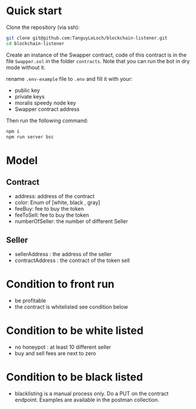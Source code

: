 # Quick start

Clone the repository (via ssh):

```bash
git clone git@github.com:TanguyLeLoch/blockchain-listener.git
cd blockchain-listener
```

Create an instance of the Swapper contract, code of this contract is in the file `Swapper.sol` in the folder `contracts`. Note that you can run the bot in dry mode without it.

rename <code>.env-example</code> file to <code>.env</code> and fill it with your:

-   public key
-   private keys
-   moralis speedy node key
-   Swapper contract address

Then run the following command:

```bash
npm i
npm run server bsc
```

# Model

## Contract

-   address: address of the contract
-   color: Enum of [white, black , gray]
-   feeBuy: fee to buy the token
-   feeToSell: fee to buy the token
-   numberOfSeller: the number of different Seller

## Seller

-   sellerAddress : the address of the seller
-   contractAddress : the contract of the token sell

# Condition to front run

-   be profitable
-   the contract is whitelisted see condition below

# Condition to be white listed

-   no honeypot : at least 10 different seller
-   buy and sell fees are next to zero

# Condition to be black listed

-   blacklisting is a manual process only. Do a PUT on the contract endpoint. Examples are available in the postman collection.
